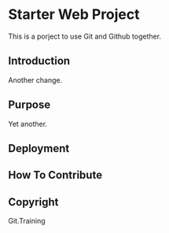 # Starter Web Project
This is a porject to use Git and Github together.

## Introduction

Another change.

## Purpose

Yet another.

## Deployment

## How To Contribute

## Copyright
 
 Git.Training

